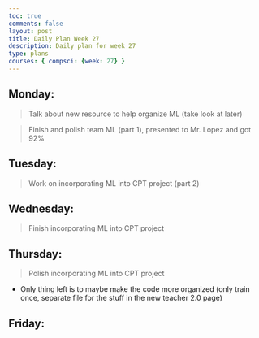 ```yaml
---
toc: true
comments: false
layout: post
title: Daily Plan Week 27
description: Daily plan for week 27
type: plans
courses: { compsci: {week: 27} }
---
```


## Monday:
> Talk about new resource to help organize ML (take look at later)

> Finish and polish team ML (part 1), presented to Mr. Lopez and got 92%

## Tuesday:
> Work on incorporating ML into CPT project (part 2)

## Wednesday:
> Finish incorporating ML into CPT project

## Thursday:
> Polish incorporating ML into CPT project
- Only thing left is to maybe make the code more organized (only train once, separate file for the stuff in the new teacher 2.0 page)

## Friday:
> 